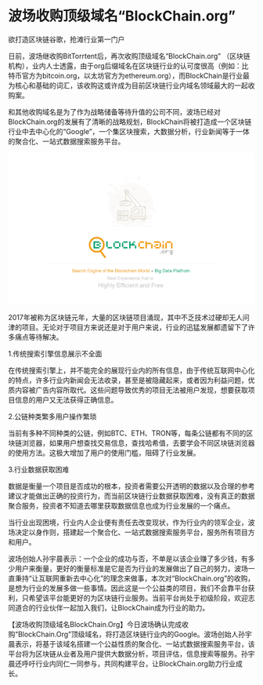 # 波场收购顶级域名“BlockChain.org”

欲打造区块链谷歌，抢滩行业第一门户

日前，波场继收购BitTorrtent后，再次收购顶级域名“BlockChain.org” （区块链机构），业内人士透露，由于org后缀域名在区块链行业的认可度很高（例如：比特币官方为bitcoin.org，以太坊官方为ethereum.org），而BlockChain是行业最为核心和基础的词汇，该收购这或许成为目前区块链行业内域名领域最大的一起收购案。

和其他收购域名是为了作为战略储备等待升值的公司不同，波场已经对BlockChain.org的发展有了清晰的战略规划，BlockChain将被打造成一个区块链行业中去中心化的“Google”，一个集区块搜索，大数据分析，行业新闻等于一体的聚合化、一站式数据搜索服务平台。

![](https://raw.githubusercontent.com/ybhgenius/TronDeployment/master/图片/blockchain.png)

2017年被称为区块链元年，大量的区块链项目涌现，其中不乏技术过硬却无人问津的项目。无论对于项目方来说还是对于用户来说，行业的迅猛发展都遗留下了许多痛点等待解决。

1.传统搜索引擎信息展示不全面

在传统搜索引擎上，并不能完全的展现行业内的所有信息，由于传统互联网中心化的特点，许多行业内新闻会无法收录，甚至是被隐藏起来，或者因为利益问题，优质内容被广告内容所取代。这些问题导致优秀的项目无法被用户发现，想要获取项目信息的用户又无法获得正确信息。

2.公链种类繁多用户操作繁琐

当前有多种不同种类的公链，例如BTC、ETH、TRON等，每条公链都有不同的区块链浏览器，如果用户想查找交易信息，查找哈希值，去要学会不同区块链浏览器的使用方法。这极大增加了用户的使用门槛，阻碍了行业发展。

3.行业数据获取困难

数据是衡量一个项目是否成功的根本，投资者需要公开透明的数据以及合理的参考建议才能做出正确的投资行为，而当前区块链行业数据获取困难，没有真正的数据聚合服务，投资者不知道去哪里获取数据信息也成为行业发展的一个痛点。

当行业出现困境，行业内人企业便有责任去改变现状，作为行业内的领军企业，波场决定以身作则，搭建起一个聚合化、一站式数据搜索服务平台，服务所有项目方和用户。

波场创始人孙宇晨表示：一个企业的成功与否，不单是以该企业赚了多少钱，有多少用户来衡量，更好的衡量标准是它是否为行业的发展做出了自己的努力，波场一直秉持“让互联网重新去中心化”的理念来做事，本次对“BlockChain.org”的收购，是想为行业的发展多做一些事情。因此这是一个公益类的项目，我们不会靠平台获利，只希望该平台能更好的为区块链行业服务。当前平台尚处于初级阶段，欢迎志同道合的行业伙伴一起加入我们，让BlockChain成为行业的助力。

【波场收购顶级域名BlockChain.Org】今日波场确认完成收购“BlockChain.Org”顶级域名，将打造区块链行业内的Google。波场创始人孙宇晨表示，将基于该域名搭建一个公益性质的聚合化、一站式数据搜索服务平台，该平台将为区块链从业者及用户提供大数据分析，项目评估，信息搜索等服务。孙宇晨还呼吁行业内同仁一同参与，共同构建平台，让BlockChain.org助力行业成长。
